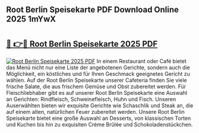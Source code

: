 ## Root Berlin Speisekarte PDF Download Online 2025 1mYwX

# <h2><a href="http://gc9r8kk.nevu.top/?p=Root+Berlin+Speisekarte">🔗 👉🔴 Root Berlin Speisekarte 2025 PDF</a></h2>

[![Root Berlin Speisekarte 2025 PDF](https://i.imgur.com/dBaPXMq.png)](http://gc9r8kk.nevu.top/?p=Root+Berlin+Speisekarte)
In einem Restaurant oder Café bietet das Menü nicht nur eine Liste der angebotenen Gerichte, sondern auch die Möglichkeit, ein köstliches und für Ihren Geschmack geeignetes Gericht zu wählen. Auf der Root Berlin Speisekarte unserer Cafeteria finden Sie viele frische Salate, die aus frischem Gemüse und Obst zubereitet werden. Für Fleischliebhaber gibt es auf unserer Root Berlin Speisekarte eine Auswahl an Gerichten: Rindfleisch, Schweinefleisch, Huhn und Fisch. Unseren Auserwählten bieten wir exquisite Gerichte wie Schaschlik und Steak an, die auf einem alten, natürlichen Feuer zubereitet werden. Unsere Root Berlin Speisekarte bietet eine große Auswahl an Desserts, von klassischen Torten und Kuchen bis hin zu exquisiten Crème Brûlée und Schokoladenstückchen.

